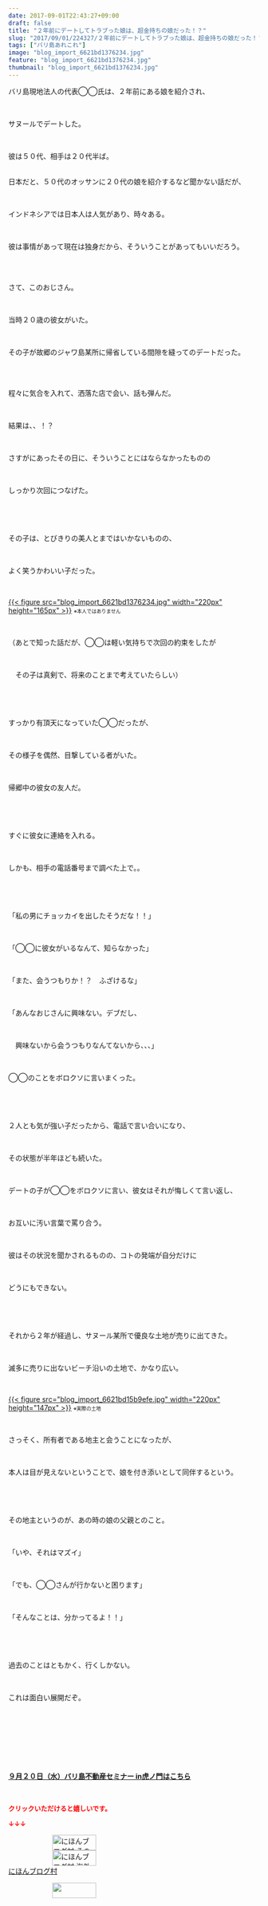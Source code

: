 ```yaml
---
date: 2017-09-01T22:43:27+09:00
draft: false
title: "２年前にデートしてトラブった娘は、超金持ちの娘だった！？"
slug: "2017/09/01/224327/２年前にデートしてトラブった娘は、超金持ちの娘だった！？"
tags: ["バリ島あれこれ"]
image: "blog_import_6621bd1376234.jpg"
feature: "blog_import_6621bd1376234.jpg"
thumbnail: "blog_import_6621bd1376234.jpg"
---
```

<p>バリ島現地法人の代表◯◯氏は、２年前にある娘を紹介され、</p><p> </p><p>サヌールでデートした。</p><p> </p><p>彼は５０代、相手は２０代半ば。</p><p><br/>日本だと、５０代のオッサンに２０代の娘を紹介するなど聞かない話だが、</p><p> </p><p>インドネシアでは日本人は人気があり、時々ある。</p><p> </p><p>彼は事情があって現在は独身だから、そういうことがあってもいいだろう。</p><p> </p><p><br/>さて、このおじさん。</p><p> </p><p>当時２０歳の彼女がいた。</p><p> </p><p>その子が故郷のジャワ島某所に帰省している間隙を縫ってのデートだった。</p><p> </p><p><br/>程々に気合を入れて、洒落た店で会い、話も弾んだ。</p><p> </p><p>結果は、、！？</p><p> </p><p>さすがにあったその日に、そういうことにはならなかったものの</p><p> </p><p>しっかり次回につなげた。</p><p> </p><p> </p><p>その子は、とびきりの美人とまではいかないものの、</p><p> </p><p>よく笑うかわいい子だった。</p><p> </p><p><a href="blog_import_6621bd1376234.jpg">{{< figure src="blog_import_6621bd1376234.jpg" width="220px" height="165px" >}}</a> <span style="font-size:0.7em;">※本人ではありません</span></p><p> </p><p>（あとで知った話だが、◯◯は軽い気持ちで次回の約束をしたが</p><p> </p><p>　その子は真剣で、将来のことまで考えていたらしい）</p><p> </p><p> </p><p>すっかり有頂天になっていた◯◯だったが、</p><p> </p><p>その様子を偶然、目撃している者がいた。</p><p> </p><p>帰郷中の彼女の友人だ。</p><p> </p><p> </p><p>すぐに彼女に連絡を入れる。</p><p> </p><p>しかも、相手の電話番号まで調べた上で。。</p><p> </p><p> </p><p>「私の男にチョッカイを出したそうだな！！」</p><p> </p><p>「◯◯に彼女がいるなんて、知らなかった」</p><p> </p><p>「また、会うつもりか！？　ふざけるな」</p><p> </p><p>「あんなおじさんに興味ない。デブだし、</p><p> </p><p>　興味ないから会うつもりなんてないから、、、」</p><p> </p><p>◯◯のことをボロクソに言いまくった。</p><p> </p><p> </p><p>２人とも気が強い子だったから、電話で言い合いになり、</p><p> </p><p>その状態が半年ほども続いた。</p><p> </p><p>デートの子が◯◯をボロクソに言い、彼女はそれが悔しくて言い返し、</p><p> </p><p>お互いに汚い言葉で罵り合う。</p><p> </p><p>彼はその状況を聞かされるものの、コトの発端が自分だけに</p><p> </p><p>どうにもできない。</p><p> </p><p> </p><p>それから２年が経過し、サヌール某所で優良な土地が売りに出てきた。</p><p> </p><p>滅多に売りに出ないビーチ沿いの土地で、かなり広い。</p><p> </p><p><a href="blog_import_6621bd15b9efe.jpg">{{< figure src="blog_import_6621bd15b9efe.jpg" width="220px" height="147px" >}}</a> <span style="font-size: 0.7em;">※実際の土地</span></p><p> </p><p>さっそく、所有者である地主と会うことになったが、</p><p> </p><p>本人は目が見えないということで、娘を付き添いとして同伴するという。</p><p> </p><p> </p><p>その地主というのが、あの時の娘の父親とのこと。</p><p> </p><p>「いや、それはマズイ」</p><p> </p><p>「でも、◯◯さんが行かないと困ります」</p><p> </p><p>「そんなことは、分かってるよ！！」</p><p> </p><p> </p><p>過去のことはともかく、行くしかない。</p><p> </p><p>これは面白い展開だぞ。</p><p> </p><p> </p><p> </p><p> </p><p><span style="font-weight: bold;"><span style="text-decoration: underline;"><a href="iin.co.jp" target="_blank">９月２０日（水）バリ島不動産セミナー in虎ノ門はこちら</a></span></span></p><p> </p><p><font color="#ff0000" size="2"><strong>クリックいただけると嬉しいです。</strong></font></p><p><font color="#ff0000" size="2"><strong>↓↓↓</strong></font></p><p><a href="ranking.html?p_cid=01260127" id="&amp;blogmura_banner" target="_blank"><img alt="にほんブログ村 その他生活ブログ 不動産投資へ" border="0" height="31" src="data:image/svg+xml;charset=utf-8,%3Csvg%20xmlns%3D%22http%3A%2F%2Fwww.w3.org%2F2000%2Fsvg%22%20title%3D%22Placeholder%20for%20Images%22%20role%3D%22presentation%22%20viewBox%3D%220%200%2088%2031%22%20%2F%3E" width="88" data-src="//life.blogmura.com/hudousantoushi/img/hudousantoushi88_31.gif" style="aspect-ratio: auto 88 / 31;"/><noscript><img alt="にほんブログ村 その他生活ブログ 不動産投資へ" border="0" height="31" src="//life.blogmura.com/hudousantoushi/img/hudousantoushi88_31.gif" width="88"></noscript></a><br/><a href="ranking.html?p_cid=01260127" target="_blank"><img alt="にほんブログ村 海外生活ブログ バリ島情報へ" border="0" height="31" src="data:image/svg+xml;charset=utf-8,%3Csvg%20xmlns%3D%22http%3A%2F%2Fwww.w3.org%2F2000%2Fsvg%22%20title%3D%22Placeholder%20for%20Images%22%20role%3D%22presentation%22%20viewBox%3D%220%200%2088%2031%22%20%2F%3E" width="88" data-src="https://img-proxy.blog-video.jp/images?url=http%3A%2F%2Foverseas.blogmura.com%2Fbali%2Fimg%2Fbali88_31.gif" style="aspect-ratio: auto 88 / 31;"/><noscript><img alt="にほんブログ村 海外生活ブログ バリ島情報へ" border="0" height="31" src="https://img-proxy.blog-video.jp/images?url=http%3A%2F%2Foverseas.blogmura.com%2Fbali%2Fimg%2Fbali88_31.gif" width="88"></noscript></a><br/><a href="ranking.html?p_cid=01260127" target="_blank">にほんブログ村</a></p><p><a href="link.php?1804582" title="人気ブログランキングへ"><img border="0" height="31" src="data:image/svg+xml;charset=utf-8,%3Csvg%20xmlns%3D%22http%3A%2F%2Fwww.w3.org%2F2000%2Fsvg%22%20title%3D%22Placeholder%20for%20Images%22%20role%3D%22presentation%22%20viewBox%3D%220%200%2088%2031%22%20%2F%3E" width="88" data-src="https://blog.with2.net/img/banner/banner_22.gif" style="aspect-ratio: auto 88 / 31;"/><noscript><img border="0" height="31" src="https://blog.with2.net/img/banner/banner_22.gif" width="88"></noscript></a></p><p> </p><p> </p>

